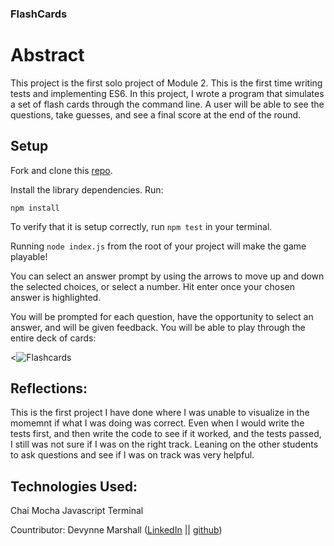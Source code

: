 ### FlashCards 

# Abstract
This project is the first solo project of Module 2. This is the first time writing tests and implementing ES6. In this project, I wrote a program that simulates a set of flash cards through the command line.
A user will be able to see the questions, take guesses, and see a final score at the end of the round.

## Setup
Fork and clone this [repo](https://github.com/Devynnem/flashcards).

Install the library dependencies. Run:

```npm install```

To verify that it is setup correctly, run ```npm test``` in your terminal.

Running ```node index.js``` from the root of your project will make the game playable!

You can select an answer prompt by using the arrows to move up and down the selected choices, or select a number. Hit enter once your chosen answer is highlighted.

You will be prompted for each question, have the opportunity to select an answer, and will be given feedback. You will be able to play through the entire deck of cards:

<![Flashcards](https://media.giphy.com/media/v1.Y2lkPTc5MGI3NjExYTA0NDE4NDA3ZjllMTc4ZDI0MGIzMmJlOTVmNzhhYmU0NjMwNThlOCZjdD1n/0IXZcD054bh4wFMNRI/giphy.gif)

## Reflections:

This is the first project I have done where I was unable to visualize in the momemnt if what I was doing was correct. Even when I would write the tests first, and then write the code to see if it worked, and the tests passed, I still was not sure if I was on the right track. Leaning on the other students to ask questions and see if I was on track was very helpful. 

## Technologies Used:
Chai
Mocha
Javascript
Terminal

Countributor:
Devynne Marshall ([LinkedIn](https://www.linkedin.com/in/devynnemarshall/) || [github](https://github.com/Devynnem))




